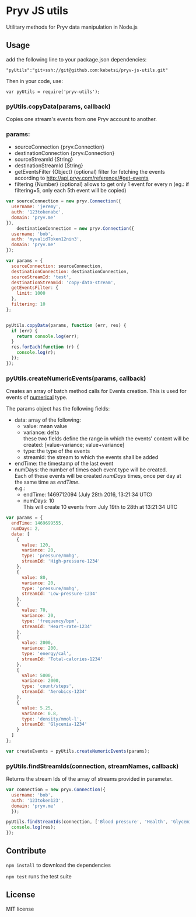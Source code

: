 # Pryv JS utils

Utilitary methods for Pryv data manipulation in Node.js

## Usage

add the following line to your package.json dependencies:  

`"pyUtils":"git+ssh://git@github.com:kebetsi/pryv-js-utils.git"`  

Then in your code, use:  

`var pyUtils = require('pryv-utils');`

### pyUtils.copyData(params, callback)



Copies one stream's events from one Pryv account to another.  

### params:   
  - sourceConnection {pryv.Connection}  
  - destinationConnection {pryv.Connection}  
  - sourceStreamId {String}  
  - destinationStreamId {String}  
  - getEventsFilter {Object} (optional) filter for fetching the events according to http://api.pryv.com/reference/#get-events  
  - filtering {Number} (optional) allows to get only 1 event for every n (eg.: if filtering=5, only each 5th event will be copied)  

```javascript
var sourceConnection = new pryv.Connection({
  username: 'jeremy',
  auth: '123tokenabc',
  domain: 'pryv.me'
}),
    destinationConnection = new pryv.Connection({
  username: 'bob',
  auth: 'myvalidToken12nin3',
  domain: 'pryv.me'
});

var params = {
  sourceConnection: sourceConnection,
  destinationConnection: destinationConnection,
  sourceStreamId: 'test',
  destinationStreamId: 'copy-data-stream',
  getEventsFilter: {
    limit: 1000
  },
  filtering: 10
};


pyUtils.copyData(params, function (err, res) {
  if (err) {
    return console.log(err);
  }
  res.forEach(function (r) {
    console.log(r);
  });
});
```

### pyUtils.createNumericEvents(params, callback)

Creates an array of batch method calls for Events creation. This is used for events of [numerical](http://api.pryv.com/event-types/#numerical-types) type.

The params object has the following fields:
- data: array of the following:  
  - value: mean value
  - variance: delta  
    these two fields define the range in which the events' content will be created:
    [value-variance; value+variance]
  - type: the type of the events
  - streamId: the stream to which the events shall be added   
- endTime: the timestamp of the last event
- numDays: the number of times each event type will be created.  
Each of these events will be created *numDays* times, once per day at the same time as *endTime*.  
e.g.:  
  - endTime: 1469712094 (July 28th 2016, 13:21:34 UTC)  
  - numDays: 10  
This will create 10 events from July 19th to 28th at 13:21:34 UTC

```javascript
var params = {
  endTime: 1469699555,
  numDays: 2,
  data: [
    {
      value: 120,
      variance: 20,
      type: 'pressure/mmhg',
      streamId: 'High-pressure-1234'
    },
    {
      value: 80,
      variance: 20,
      type: 'pressure/mmhg',
      streamId: 'Low-pressure-1234'
    },
    {
      value: 70,
      variance: 20,
      type: 'frequency/bpm',
      streamId: 'Heart-rate-1234'
    },
    {
      value: 2000,
      variance: 200,
      type: 'energy/cal',
      streamId: 'Total-calories-1234'
    },
    {
      value: 5000,
      variance: 2000,
      type: 'count/steps',
      streamId: 'Aerobics-1234'
    },
    {
      value: 5.25,
      variance: 0.8,
      type: 'density/mmol-l',
      streamId: 'Glycemia-1234'
    }
  ]
};

var createEvents = pyUtils.createNumericEvents(params);
```

### pyUtils.findStreamIds(connection, streamNames, callback)

Returns the stream Ids of the array of streams provided in parameter.

```javascript
var connection = new pryv.Connection({
  username: 'bob',
  auth: '123token123',
  domain: 'pryv.me'
  });

pyUtils.findStreamIds(connection, ['Blood pressure', 'Health', 'Glycemia'], function (err, res) {
  console.log(res);
});
```

## Contribute

`npm install` to download the dependencies

`npm test` runs the test suite

## License

MIT license
